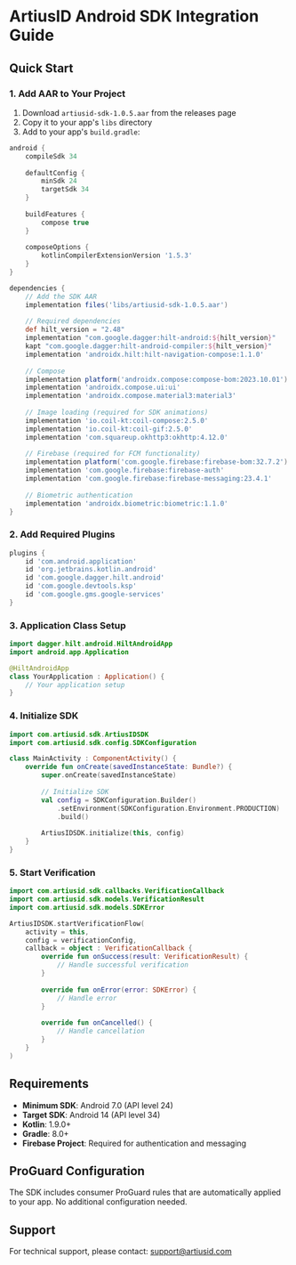 # ArtiusID Android SDK Integration Guide

## Quick Start

### 1. Add AAR to Your Project

1. Download `artiusid-sdk-1.0.5.aar` from the releases page
2. Copy it to your app's `libs` directory
3. Add to your app's `build.gradle`:

```gradle
android {
    compileSdk 34
    
    defaultConfig {
        minSdk 24
        targetSdk 34
    }
    
    buildFeatures {
        compose true
    }
    
    composeOptions {
        kotlinCompilerExtensionVersion '1.5.3'
    }
}

dependencies {
    // Add the SDK AAR
    implementation files('libs/artiusid-sdk-1.0.5.aar')
    
    // Required dependencies
    def hilt_version = "2.48"
    implementation "com.google.dagger:hilt-android:${hilt_version}"
    kapt "com.google.dagger:hilt-android-compiler:${hilt_version}"
    implementation 'androidx.hilt:hilt-navigation-compose:1.1.0'
    
    // Compose
    implementation platform('androidx.compose:compose-bom:2023.10.01')
    implementation 'androidx.compose.ui:ui'
    implementation 'androidx.compose.material3:material3'
    
    // Image loading (required for SDK animations)
    implementation 'io.coil-kt:coil-compose:2.5.0'
    implementation 'io.coil-kt:coil-gif:2.5.0'
    implementation 'com.squareup.okhttp3:okhttp:4.12.0'
    
    // Firebase (required for FCM functionality)
    implementation platform('com.google.firebase:firebase-bom:32.7.2')
    implementation 'com.google.firebase:firebase-auth'
    implementation 'com.google.firebase:firebase-messaging:23.4.1'
    
    // Biometric authentication
    implementation 'androidx.biometric:biometric:1.1.0'
}
```

### 2. Add Required Plugins

```gradle
plugins {
    id 'com.android.application'
    id 'org.jetbrains.kotlin.android'
    id 'com.google.dagger.hilt.android'
    id 'com.google.devtools.ksp'
    id 'com.google.gms.google-services'
}
```

### 3. Application Class Setup

```kotlin
import dagger.hilt.android.HiltAndroidApp
import android.app.Application

@HiltAndroidApp
class YourApplication : Application() {
    // Your application setup
}
```

### 4. Initialize SDK

```kotlin
import com.artiusid.sdk.ArtiusIDSDK
import com.artiusid.sdk.config.SDKConfiguration

class MainActivity : ComponentActivity() {
    override fun onCreate(savedInstanceState: Bundle?) {
        super.onCreate(savedInstanceState)
        
        // Initialize SDK
        val config = SDKConfiguration.Builder()
            .setEnvironment(SDKConfiguration.Environment.PRODUCTION)
            .build()
            
        ArtiusIDSDK.initialize(this, config)
    }
}
```

### 5. Start Verification

```kotlin
import com.artiusid.sdk.callbacks.VerificationCallback
import com.artiusid.sdk.models.VerificationResult
import com.artiusid.sdk.models.SDKError

ArtiusIDSDK.startVerificationFlow(
    activity = this,
    config = verificationConfig,
    callback = object : VerificationCallback {
        override fun onSuccess(result: VerificationResult) {
            // Handle successful verification
        }
        
        override fun onError(error: SDKError) {
            // Handle error
        }
        
        override fun onCancelled() {
            // Handle cancellation
        }
    }
)
```

## Requirements

- **Minimum SDK**: Android 7.0 (API level 24)
- **Target SDK**: Android 14 (API level 34)
- **Kotlin**: 1.9.0+
- **Gradle**: 8.0+
- **Firebase Project**: Required for authentication and messaging

## ProGuard Configuration

The SDK includes consumer ProGuard rules that are automatically applied to your app. No additional configuration needed.

## Support

For technical support, please contact: support@artiusid.com
